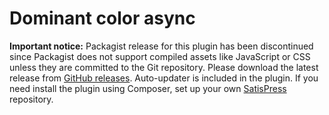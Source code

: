# Dominant color async

**Important notice:** Packagist release for this plugin has been discontinued since Packagist does not support compiled assets like JavaScript or CSS unless they are committed to the Git repository. Please download the latest release from [GitHub releases](https://github.com/CreunaFI/dominant-color-async/releases). Auto-updater is included in the plugin. If you need install the plugin using Composer, set up your own [SatisPress](https://github.com/cedaro/satispress) repository.
